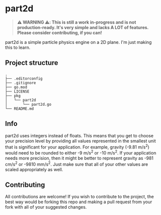 # part2d

> **⚠️ WARNING ⚠️: This is still a work in-progress and is not production-ready. It's very simple and lacks A LOT of features. Please consider contributing, if you can!**

part2d is a simple particle physics engine on a 2D plane. I'm just making this to learn.

## Project structure

```
.
├── .editorconfig
├── .gitignore
├── go.mod
├── LICENSE
├── pkg
│   └── part2d
│       └── part2d.go
└── README.md
```

## Info

part2d uses integers instead of floats. This means that you get to choose your precision level by providing all values represented in the smallest unit that is significant for your application. For example, gravity (-9.81 m/s<sup>2</sup>) would need to be rounded to either -9 m/s<sup>2</sup> or -10 m/s<sup>2</sup>. If your application needs more precision, then it might be better to represent gravity as -981 cm/s<sup>2</sup> or -9810 mm/s<sup>2</sup>. Just make sure that all of your other values are scaled appropriately as well.

## Contributing

All contributions are welcome! If you wish to contribute to the project, the best way would be forking this repo and making a pull request from your fork with all of your suggested changes.
